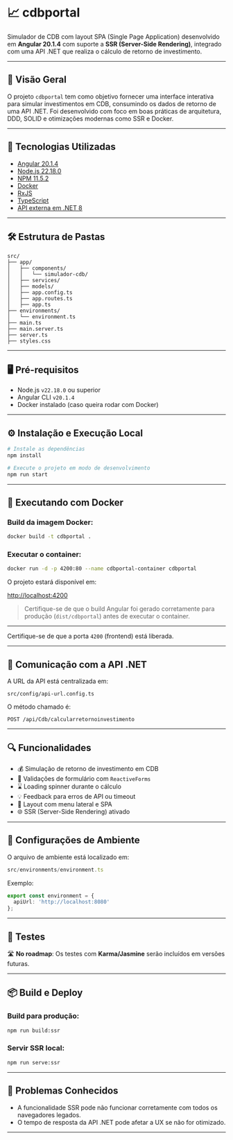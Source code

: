 # 📈 cdbportal

Simulador de CDB com layout SPA (Single Page Application) desenvolvido em **Angular 20.1.4** com suporte a **SSR (Server-Side Rendering)**, integrado com uma API .NET que realiza o cálculo de retorno de investimento.

---

## 📘 Visão Geral

O projeto `cdbportal` tem como objetivo fornecer uma interface interativa para simular investimentos em CDB, consumindo os dados de retorno de uma API .NET. Foi desenvolvido com foco em boas práticas de arquitetura, DDD, SOLID e otimizações modernas como SSR e Docker.

---

## 🚀 Tecnologias Utilizadas

- [Angular 20.1.4](https://angular.io/)
- [Node.js 22.18.0](https://nodejs.org/)
- [NPM 11.5.2](https://www.npmjs.com/)
- [Docker](https://www.docker.com/)
- [RxJS](https://rxjs.dev/)
- [TypeScript](https://www.typescriptlang.org/)
- [API externa em .NET 8](https://dotnet.microsoft.com/en-us/)

---

## 🛠️ Estrutura de Pastas

```
src/
├── app/
│   ├── components/
│   │   └── simulador-cdb/
│   ├── services/
│   ├── models/
│   ├── app.config.ts
│   ├── app.routes.ts
│   ├── app.ts
├── environments/
│   └── environment.ts
├── main.ts
├── main.server.ts
├── server.ts
├── styles.css
```

---

## 🖥️ Pré-requisitos

- Node.js `v22.18.0` ou superior
- Angular CLI `v20.1.4`
- Docker instalado (caso queira rodar com Docker)

---

## ⚙️ Instalação e Execução Local

```bash
# Instale as dependências
npm install

# Execute o projeto em modo de desenvolvimento
npm run start
```

---

## 🐳 Executando com Docker

### Build da imagem Docker:

```bash
docker build -t cdbportal .
```

### Executar o container:

```bash
docker run -d -p 4200:80 --name cdbportal-container cdbportal
```

O projeto estará disponível em:

[http://localhost:4200](http://localhost:4200)

> Certifique-se de que o build Angular foi gerado corretamente para produção (`dist/cdbportal`) antes de executar o container.

---


Certifique-se de que a porta `4200` (frontend) está liberada.

---

## 📡 Comunicação com a API .NET

A URL da API está centralizada em:

```
src/config/api-url.config.ts
```

O método chamado é:

```http
POST /api/Cdb/calcularretornoinvestimento
```

---

## 🔍 Funcionalidades

- 💰 Simulação de retorno de investimento em CDB
- 🔧 Validações de formulário com `ReactiveForms`
- ⌛ Loading spinner durante o cálculo
- 💡 Feedback para erros de API ou timeout
- 📐 Layout com menu lateral e SPA
- 🌐 SSR (Server-Side Rendering) ativado

---

## 📁 Configurações de Ambiente

O arquivo de ambiente está localizado em:

```ts
src/environments/environment.ts
```

Exemplo:

```ts
export const environment = {
  apiUrl: 'http://localhost:8080'
};
```

---

## 🧪 Testes

🛣️ **No roadmap**: Os testes com **Karma/Jasmine** serão incluídos em versões futuras.

---

## 📦 Build e Deploy

### Build para produção:

```bash
npm run build:ssr
```

### Servir SSR local:

```bash
npm run serve:ssr
```

---

## 🐞 Problemas Conhecidos

- A funcionalidade SSR pode não funcionar corretamente com todos os navegadores legados.
- O tempo de resposta da API .NET pode afetar a UX se não for otimizado.

---
